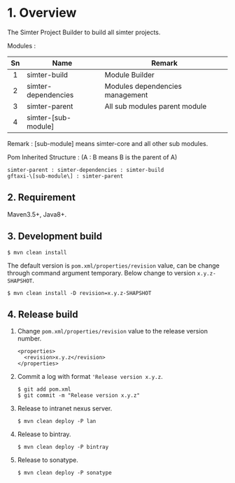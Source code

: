 # 1. Overview

The Simter Project Builder to build all simter projects.

Modules :

Sn | Name | Remark
:---:|---|---
 1 | simter-build          | Module Builder
 2 | simter-dependencies   | Modules dependencies management
 3 | simter-parent         | All sub modules parent module
 4 | simter-\[sub-module\] |

Remark : \[sub-module\] means simter-core and all other sub modules.

Pom Inherited Structure : (A : B means B is the parent of A)

```
simter-parent : simter-dependencies : simter-build
gftaxi-\[sub-module\] : simter-parent
```

## 2. Requirement

Maven3.5+, Java8+.

## 3. Development build

```shell
$ mvn clean install
```

The default version is `pom.xml/properties/revision` value, can be change through command argument temporary. Below change to version `x.y.z-SHAPSHOT`.

```shell
$ mvn clean install -D revision=x.y.z-SHAPSHOT
```

## 4. Release build

1. Change `pom.xml/properties/revision` value to the release version number.
    ```
    <properties>
      <revision>x.y.z</revision>
    </properties>
    ```
2. Commit a log with format `'Release version x.y.z`.
    ```shell
    $ git add pom.xml
    $ git commit -m "Release version x.y.z"
    ```
3. Release to intranet nexus server.
    ```shell
    $ mvn clean deploy -P lan
    ```
4. Release to bintray.
    ```shell
    $ mvn clean deploy -P bintray
    ```
5. Release to sonatype.
    ```shell
    $ mvn clean deploy -P sonatype
    ```